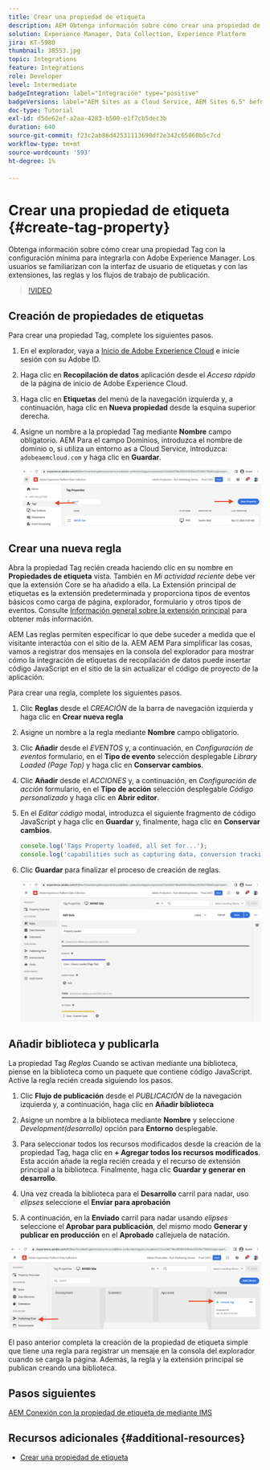 ```yaml
---
title: Crear una propiedad de etiqueta
description: AEM Obtenga información sobre cómo crear una propiedad de etiqueta con la configuración mínima con la que integrar los elementos de la interfaz de usuario de. Los usuarios se familiarizan con la interfaz de usuario de etiquetas y con las extensiones, las reglas y los flujos de trabajo de publicación.
solution: Experience Manager, Data Collection, Experience Platform
jira: KT-5980
thumbnail: 38553.jpg
topic: Integrations
feature: Integrations
role: Developer
level: Intermediate
badgeIntegration: label="Integración" type="positive"
badgeVersions: label="AEM Sites as a Cloud Service, AEM Sites 6.5" before-title="false"
doc-type: Tutorial
exl-id: d5de62ef-a2aa-4283-b500-e1f7cb5dec3b
duration: 640
source-git-commit: f23c2ab86d42531113690df2e342c65060b5c7cd
workflow-type: tm+mt
source-wordcount: '593'
ht-degree: 1%

---
```


# Crear una propiedad de etiqueta {#create-tag-property}

Obtenga información sobre cómo crear una propiedad Tag con la configuración mínima para integrarla con Adobe Experience Manager. Los usuarios se familiarizan con la interfaz de usuario de etiquetas y con las extensiones, las reglas y los flujos de trabajo de publicación.

>[!VIDEO](https://video.tv.adobe.com/v/38553?quality=12&learn=on)

## Creación de propiedades de etiquetas

Para crear una propiedad Tag, complete los siguientes pasos.

1. En el explorador, vaya a [Inicio de Adobe Experience Cloud](https://experience.adobe.com/) e inicie sesión con su Adobe ID.

1. Haga clic en **Recopilación de datos** aplicación desde el _Acceso rápido_ de la página de inicio de Adobe Experience Cloud.

1. Haga clic en **Etiquetas** del menú de la navegación izquierda y, a continuación, haga clic en **Nueva propiedad** desde la esquina superior derecha.

1. Asigne un nombre a la propiedad Tag mediante **Nombre** campo obligatorio. AEM Para el campo Dominios, introduzca el nombre de dominio o, si utiliza un entorno as a Cloud Service, introduzca: `adobeaemcloud.com` y haga clic en **Guardar**.

   ![Propiedades de etiqueta](assets/tag-properties.png)

## Crear una nueva regla

Abra la propiedad Tag recién creada haciendo clic en su nombre en **Propiedades de etiqueta** vista. También en _Mi actividad reciente_ debe ver que la extensión Core se ha añadido a ella. La Extensión principal de etiquetas es la extensión predeterminada y proporciona tipos de eventos básicos como carga de página, explorador, formulario y otros tipos de eventos. Consulte [Información general sobre la extensión principal](https://experienceleague.adobe.com/docs/experience-platform/tags/extensions/client/core/overview.html) para obtener más información.

AEM Las reglas permiten especificar lo que debe suceder a medida que el visitante interactúa con el sitio de la. AEM AEM Para simplificar las cosas, vamos a registrar dos mensajes en la consola del explorador para mostrar cómo la integración de etiquetas de recopilación de datos puede insertar código JavaScript en el sitio de la sin actualizar el código de proyecto de la aplicación.

Para crear una regla, complete los siguientes pasos.

1. Clic **Reglas** desde el _CREACIÓN_ de la barra de navegación izquierda y haga clic en **Crear nueva regla**

1. Asigne un nombre a la regla mediante **Nombre** campo obligatorio.

1. Clic **Añadir** desde el _EVENTOS_ y, a continuación, en _Configuración de eventos_ formulario, en el **Tipo de evento** selección desplegable _Library Loaded (Page Top)_ y haga clic en **Conservar cambios**.

1. Clic **Añadir** desde el _ACCIONES_ y, a continuación, en _Configuración de acción_ formulario, en el **Tipo de acción** selección desplegable _Código personalizado_ y haga clic en **Abrir editor**.

1. En el _Editar código_ modal, introduzca el siguiente fragmento de código JavaScript y haga clic en **Guardar** y, finalmente, haga clic en **Conservar cambios**.

   ```javascript
   console.log('Tags Property loaded, all set for...');
   console.log('capabilities such as capturing data, conversion tracking and delivering unique and personalized experiences');
   ```

1. Clic **Guardar** para finalizar el proceso de creación de reglas.

   ![Nueva regla](assets/new-rule.png)

## Añadir biblioteca y publicarla

La propiedad Tag _Reglas_ Cuando se activan mediante una biblioteca, piense en la biblioteca como un paquete que contiene código JavaScript. Active la regla recién creada siguiendo los pasos.

1. Clic **Flujo de publicación** desde el _PUBLICACIÓN_ de la navegación izquierda y, a continuación, haga clic en **Añadir biblioteca**

1. Asigne un nombre a la biblioteca mediante **Nombre** y seleccione _Development(desarrollo)_ opción para **Entorno** desplegable.

1. Para seleccionar todos los recursos modificados desde la creación de la propiedad Tag, haga clic en **+ Agregar todos los recursos modificados**. Esta acción añade la regla recién creada y el recurso de extensión principal a la biblioteca. Finalmente, haga clic **Guardar y generar en desarrollo**.

1. Una vez creada la biblioteca para el **Desarrollo** carril para nadar, uso _elipses_ seleccione el **Enviar para aprobación**

1. A continuación, en la **Enviado** carril para nadar usando _elipses_ seleccione el **Aprobar para publicación**, del mismo modo **Generar y publicar en producción** en el **Aprobado** callejuela de natación.

![Biblioteca publicada](assets/published-library.png)


El paso anterior completa la creación de la propiedad de etiqueta simple que tiene una regla para registrar un mensaje en la consola del explorador cuando se carga la página. Además, la regla y la extensión principal se publican creando una biblioteca.

## Pasos siguientes

[AEM Conexión con la propiedad de etiqueta de mediante IMS](connect-aem-tag-property-using-ims.md)


## Recursos adicionales {#additional-resources}

* [Crear una propiedad de etiqueta](https://experienceleague.adobe.com/docs/platform-learn/implement-in-websites/configure-tags/create-a-property.html)
